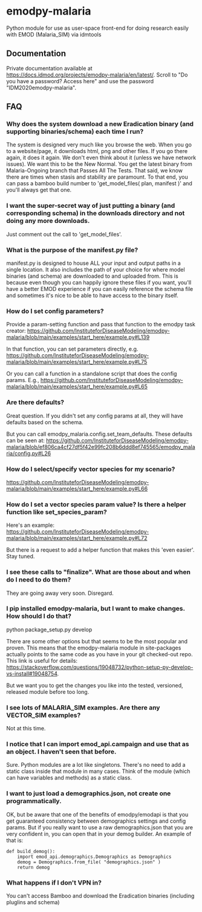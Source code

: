# emodpy-malaria
Python module for use as user-space front-end for doing research easily with EMOD (Malaria_SIM) via idmtools

## Documentation

Private documentation available at https://docs.idmod.org/projects/emodpy-malaria/en/latest/. Scroll to "Do you have a password? Access here" and use the password "IDM2020emodpy-malaria".

## FAQ

### Why does the system download a new Eradication binary (and supporting binaries/schema) each time I run?

The system is designed very much like you browse the web. When you go to a website/page, it downloads html, png and other files. If you go there again, it does it again. We don't even think about it (unless we have network issues). We want this to be the New Normal. You get the latest binary from Malaria-Ongoing branch that Passes All The Tests. That said, we know there are times when stasis and stability are paramount. To that end, you can pass a bamboo build number to 'get_model_files( plan, manifest )' and you'll always get that one.

### I want the super-secret way of just putting a binary (and corresponding schema) in the downloads directory and not doing any more downloads.

Just comment out the call to 'get_model_files'. 

### What is the purpose of the manifest.py file?

manifest.py is designed to house ALL your input and output paths in a single location. It also includes the path of your choice for where model binaries (and schema) are downloaded to and uploaded from. This is because even though you can happily ignore these files if you want, you'll have a better EMOD experience if you can easily reference the schema file and sometimes it's nice to be able to have access to the binary itself.

### How do I set config parameters?

Provide a param-setting function and pass that function to the emodpy task creator:
https://github.com/InstituteforDiseaseModeling/emodpy-malaria/blob/main/examples/start_here/example.py#L139

In that function, you can set parameters directly, e.g.
https://github.com/InstituteforDiseaseModeling/emodpy-malaria/blob/main/examples/start_here/example.py#L75

Or you can call a function in a standalone script that does the config params. E.g.,
https://github.com/InstituteforDiseaseModeling/emodpy-malaria/blob/main/examples/start_here/example.py#L65

### Are there defaults?

Great question. If you didn't set any config params at all, they will have defaults based on the schema.

But you can call emodpy_malaria.config.set_team_defaults. These defaults can be seen at:
https://github.com/InstituteforDiseaseModeling/emodpy-malaria/blob/ef806ca4cf27df5f42e99fc208b6ddd8ef745565/emodpy_malaria/config.py#L26

### How do I select/specify vector species for my scenario?

https://github.com/InstituteforDiseaseModeling/emodpy-malaria/blob/main/examples/start_here/example.py#L66

### How do I set a vector species param value? Is there a helper function like set_species_param?

Here's an example:
https://github.com/InstituteforDiseaseModeling/emodpy-malaria/blob/main/examples/start_here/example.py#L72

But there is a request to add a helper function that makes this 'even easier'. Stay tuned.

### I see these calls to "finalize". What are those about and when do I need to do them?

They are going away very soon. Disregard.

### I pip installed emodpy-malaria, but I want to make changes. How should I do that?

python package_setup.py develop

There are some other options but that seems to be the most popular and proven. This means that the emodpy-malaria module in site-packages actually points to the same code as you have in your git checked-out repo. This link is useful for details: https://stackoverflow.com/questions/19048732/python-setup-py-develop-vs-install#19048754.

But we want you to get the changes you like into the tested, versioned, released module before too long.

### I see lots of MALARIA_SIM examples. Are there any VECTOR_SIM examples?

Not at this time.

### I notice that I can import emod_api.campaign and use that as an object. I haven't seen that before.

Sure. Python modules are a lot like singletons. There's no need to add a static class inside that module in many cases. Think of the module (which can have variables and methods) as a static class.

### I want to just load a demographics.json, not create one programmatically.

OK, but be aware that one of the benefits of emodpy/emodapi is that you get guaranteed consistency between demographics settings and config params. But if you really want to use a raw demographics.json that you are very confident in, you can open that in your demog builder. An example of that is:

```
def build_demog():
    import emod_api.demographics.Demographics as Demographics
    demog = Demographics.from_file( "demographics.json" )
    return demog
```

### What happens if I don't VPN in?

You can't access Bamboo and download the Eradication binaries (including pluglins and schema)
